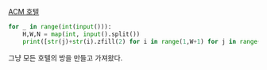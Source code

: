 [ACM 호텔](https://www.acmicpc.net/problem/10250)
```python
for _ in range(int(input())):
    H,W,N = map(int, input().split())
    print([str(j)+str(i).zfill(2) for i in range(1,W+1) for j in range(1,H+1)][N-1])
```
그냥 모든 호텔의 방을 만들고 가져왔다.